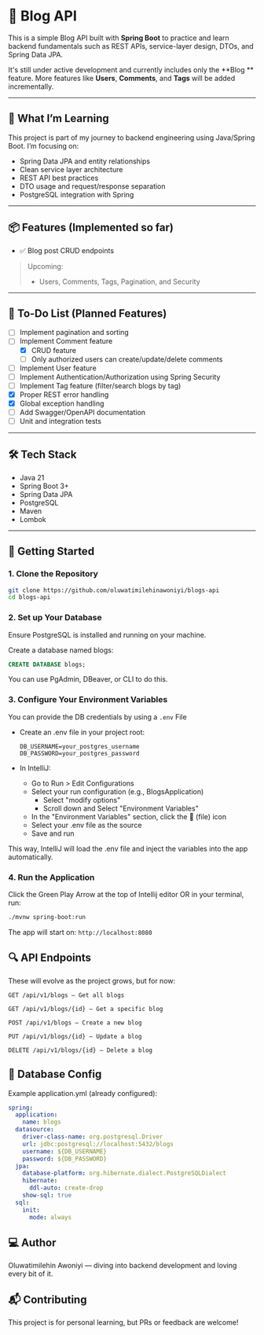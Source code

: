 # 📝 Blog API

This is a simple Blog API built with **Spring Boot** to practice and learn
backend fundamentals such as REST APIs, service-layer design, DTOs, and
Spring Data JPA.

It's still under active development and currently includes only the **Blog
** feature. More features like **Users**, **Comments**, and **Tags** will
be added incrementally.

---

## 🧠 What I’m Learning

This project is part of my journey to backend engineering using
Java/Spring Boot. I’m focusing on:

- Spring Data JPA and entity relationships
- Clean service layer architecture
- REST API best practices
- DTO usage and request/response separation
- PostgreSQL integration with Spring

---

## 📦 Features (Implemented so far)

- ✅ Blog post CRUD endpoints

> Upcoming:
> - Users, Comments, Tags, Pagination, and Security

---

## 📃 To-Do List (Planned Features)

- [ ] Implement pagination and sorting
- [ ] Implement Comment feature
  - [x] CRUD feature
  - [ ] Only authorized users can create/update/delete comments
- [ ] Implement User feature
- [ ] Implement Authentication/Authorization using Spring Security
- [ ] Implement Tag feature (filter/search blogs by tag)
- [x] Proper REST error handling
- [X] Global exception handling
- [ ] Add Swagger/OpenAPI documentation
- [ ] Unit and integration tests

---

## 🛠️ Tech Stack

- Java 21
- Spring Boot 3+
- Spring Data JPA
- PostgreSQL
- Maven
- Lombok

---

## 🚀 Getting Started

### 1. Clone the Repository

```bash
git clone https://github.com/oluwatimilehinawoniyi/blogs-api
cd blogs-api
```

### 2. Set up Your Database

Ensure PostgreSQL is installed and running on your machine.

Create a database named blogs:

```sql
CREATE DATABASE blogs;
```

You can use PgAdmin, DBeaver, or CLI to do this.

### 3. Configure Your Environment Variables

You can provide the DB credentials by using a `.env` File

- Create an .env file in your project root:

    ```dotenv
    DB_USERNAME=your_postgres_username
    DB_PASSWORD=your_postgres_password
    ```
- In IntelliJ:
    - Go to Run > Edit Configurations
    - Select your run configuration (e.g., BlogsApplication)
        - Select "modify options"
        - Scroll down and Select "Environment Variables"
    - In the "Environment Variables" section, click the 📂 (file) icon
    - Select your .env file as the source
    - Save and run

This way, IntelliJ will load the .env file and inject the variables into
the app automatically.

### 4. Run the Application
Click the Green Play Arrow at the top of Intellij editor OR in your 
terminal, run:
```bash
./mvnw spring-boot:run
```

The app will start on:
`http://localhost:8080`

## 🔍 API Endpoints

These will evolve as the project grows, but for now:

`GET /api/v1/blogs — Get all blogs`

`GET /api/v1/blogs/{id} — Get a specific blog`

`POST /api/v1/blogs — Create a new blog`

`PUT /api/v1/blogs/{id} — Update a blog`

`DELETE /api/v1/blogs/{id} — Delete a blog`

## 🧪 Database Config

Example application.yml (already configured):

```yaml
spring:
  application:
    name: blogs
  datasource:
    driver-class-name: org.postgresql.Driver
    url: jdbc:postgresql://localhost:5432/blogs
    username: ${DB_USERNAME}
    password: ${DB_PASSWORD}
  jpa:
    database-platform: org.hibernate.dialect.PostgreSQLDialect
    hibernate:
      ddl-auto: create-drop
    show-sql: true
  sql:
    init:
      mode: always
```

## 💻 Author

Oluwatimilehin Awoniyi — diving into backend development and loving every
bit of it.

## 📬 Contributing

This project is for personal learning, but PRs or feedback are welcome!